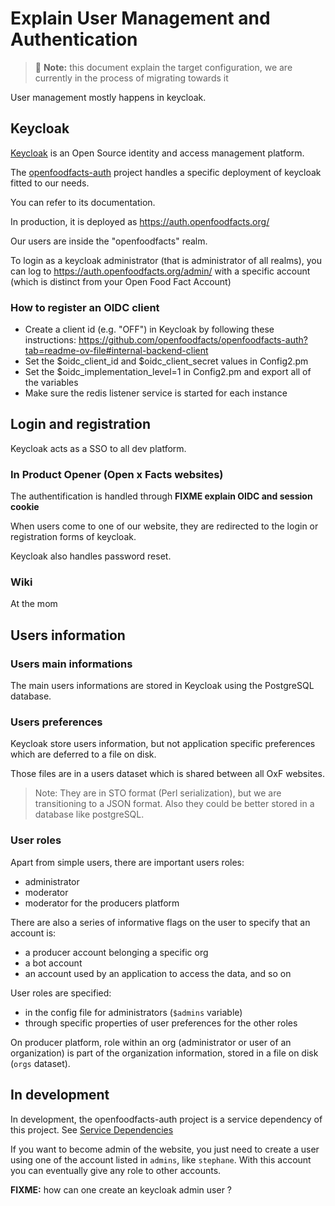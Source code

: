 # Explain User Management and Authentication

> :pencil: **Note:** this document explain the target configuration,
> we are currently in the process of migrating towards it

User management mostly happens in keycloak.

## Keycloak

[Keycloak](https://www.keycloak.org/)
is an Open Source identity and access management platform.

The [openfoodfacts-auth](https://github.com/openfoodfacts/openfoodfacts-auth) project
handles a specific deployment of keycloak fitted to our needs.

You can refer to its documentation.

In production, it is deployed as https://auth.openfoodfacts.org/

Our users are inside the "openfoodfacts" realm.

To login as a keycloak administrator (that is administrator of all realms),
you can log to https://auth.openfoodfacts.org/admin/
with a specific account (which is distinct from your Open Food Fact Account)

### How to register an OIDC client

* Create a client id (e.g. "OFF") in Keycloak by following these instructions: https://github.com/openfoodfacts/openfoodfacts-auth?tab=readme-ov-file#internal-backend-client
* Set the $oidc_client_id and $oidc_client_secret values in Config2.pm
* Set the $oidc_implementation_level=1 in Config2.pm and export all of the variables
* Make sure the redis listener service is started for each instance

## Login and registration

Keycloak acts as a SSO to all dev platform.

### In Product Opener (Open x Facts websites)

The authentification is handled through **FIXME explain OIDC and session cookie**

When users come to one of our website,
they are redirected to the login or registration forms of keycloak.

Keycloak also handles password reset.

### Wiki

At the mom

## Users information

### Users main informations

The main users informations are stored in Keycloak using the PostgreSQL database.

### Users preferences

Keycloak store users information, but not application specific preferences
which are deferred to a file on disk.

Those files are in a users dataset which is shared between all OxF websites.

> Note: They are in STO format (Perl serialization), but we are transitioning to a JSON format. Also they could be better stored in a database like postgreSQL.


### User roles

Apart from simple users, there are important users roles:
- administrator
- moderator
- moderator for the producers platform

There are also a series of informative flags on the user to specify that an account is:
* a producer account belonging a specific org
* a bot account
* an account used by an application to access the data, and so on

User roles are specified:
* in the config file for administrators (`$admins` variable)
* through specific properties of user preferences for the other roles

On producer platform, role within an org (administrator or user of an organization)
is part of the organization information, stored in a file on disk (`orgs` dataset).

## In development

In development, the openfoodfacts-auth project is a service dependency of this project.
See [Service Dependencies](https://github.com/openfoodfacts/.github/blob/main/docs/service-dependencies.md)

If you want to become admin of the website,
you just need to create a user using one of the account listed in `admins`,
like `stephane`.
With this account you can eventually give any role to other accounts.

**FIXME:** how can one create an keycloak admin user ?

